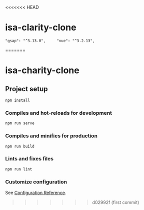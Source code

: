 <<<<<<< HEAD
# isa-clarity-clone
    "gsap": "^3.13.0",     "vue": "^3.2.13",
=======
# isa-charity-clone

## Project setup
```
npm install
```

### Compiles and hot-reloads for development
```
npm run serve
```

### Compiles and minifies for production
```
npm run build
```

### Lints and fixes files
```
npm run lint
```

### Customize configuration
See [Configuration Reference](https://cli.vuejs.org/config/).
>>>>>>> d02992f (first commit)
